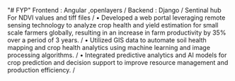 "# FYP" 
Frontend : Angular ,openlayers /
Backend : Django   /
Sentinal hub For NDVI values and tiff files /
• Developed a web portal leveraging remote sensing technology to analyze crop health and yield estimation for small scale farmers globally, resulting in an increase in farm productivity by 35% over a period of 3 years. /
• Utilized GIS data to automate soil health mapping and crop health analytics using machine learning and image processing algorithms. /
• Integrated predictive analytics and AI models for crop prediction and decision support to improve resource management and production efficiency. /

